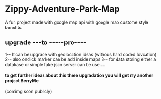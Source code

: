 # Zippy-Adventure-Park-Map
A fun project made with google map api with google map custome style benefits.

## upgrade ---to -----pro----
1-- It can be upgrade with geolocation ideas (withous hard coded lovcation)
2-- also onclick marker can be add inside maps
3-- for data storing either a database or simple fake json server can be use.....

#### to get further ideas about this three upgradation you will get my another project BerryMe 
  (comimg soon publicly)



